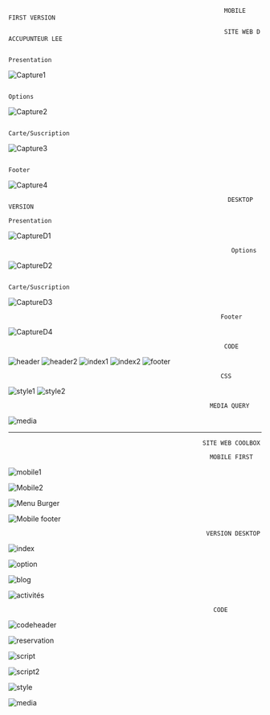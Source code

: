                                                                 MOBILE FIRST VERSION 
                                                                
                                                                SITE WEB D ACCUPUNTEUR LEE
                                                                
                                                                   Presentation
![Capture1](https://user-images.githubusercontent.com/99449649/174932371-03f7a382-6fb9-4a38-8a5b-747a59e3e70c.JPG)

                                                                    Options
                                                                    
![Capture2](https://user-images.githubusercontent.com/99449649/174932871-9a836fea-591c-490f-bda1-fb5de46ef32d.JPG)

                                                                     Carte/Suscription
                                                                     
![Capture3](https://user-images.githubusercontent.com/99449649/174932872-403a21fe-89a8-457b-a9d9-c02c964d7cfb.JPG)

                                                                     Footer
                                                                    
![Capture4](https://user-images.githubusercontent.com/99449649/174932876-2fa04e41-160b-4b38-99c3-7e51b0627105.JPG)

                                                                 DESKTOP VERSION
                                                                 Presentation
![CaptureD1](https://user-images.githubusercontent.com/99449649/174933229-72c1f488-07c5-4d51-b421-ae04d553ca3c.JPG)


                                                                  Options
                                                                  
![CaptureD2](https://user-images.githubusercontent.com/99449649/174933233-cd86bdb5-01c9-45f9-80c7-c0e0facd16f8.JPG)
                                                              
                                                              Carte/Suscription
                                                              
![CaptureD3](https://user-images.githubusercontent.com/99449649/174933235-8b46b683-5b9f-47f5-8cc5-7852f0b43501.JPG)

                                                               Footer
                                                               
![CaptureD4](https://user-images.githubusercontent.com/99449649/174933237-ff910ca3-6ee9-42d8-b3d4-5d8b222ca8da.JPG)

                                                                CODE

![header](https://user-images.githubusercontent.com/99449649/215290061-ce5ab0b7-0a64-4b6a-ad08-7508a0fd3710.JPG)
![header2](https://user-images.githubusercontent.com/99449649/215290159-1ac18f5c-1635-42f9-9001-dde94cf55a7c.JPG)
![index1](https://user-images.githubusercontent.com/99449649/215290200-1228ce51-049a-47ea-a1c4-73ae6dfbe785.JPG)
![index2](https://user-images.githubusercontent.com/99449649/215290203-b61d418c-3b8d-4ad9-a2a6-d6afcc667baa.JPG)
![footer](https://user-images.githubusercontent.com/99449649/215290212-dbf7d63c-1e43-4e57-a377-4cf29a78ab02.JPG)
                                                               
                                                               CSS
![style1](https://user-images.githubusercontent.com/99449649/215290443-d55b2b29-e87a-4c9a-b30b-9a6d5c37e3fb.JPG)
![style2](https://user-images.githubusercontent.com/99449649/215290448-45a24c9f-6beb-4178-afe8-f4dd37810600.JPG)

                                                            MEDIA QUERY
![media](https://user-images.githubusercontent.com/99449649/215352211-bf0d57ff-27b9-4ade-90e5-f17aed47d9bd.JPG)



*********************************************************************************************************************************

                                                          SITE WEB COOLBOX
                                                          
                                                            MOBILE FIRST
                                                            
 ![mobile1](https://user-images.githubusercontent.com/99449649/216162915-d73fcadc-612e-497c-928c-506a2fc3df36.JPG)
 
 
 ![Mobile2](https://user-images.githubusercontent.com/99449649/216162984-22f3ee89-9a78-48b2-b4c0-3f0eb0b826dc.JPG)
 
 
 ![Menu Burger](https://user-images.githubusercontent.com/99449649/216163021-56be0227-d400-4d1f-b7b0-feee5beb668c.JPG)
 
 
 ![Mobile footer](https://user-images.githubusercontent.com/99449649/216163044-613bc6ab-6b48-4a36-b677-0d6e6cbfceba.JPG)
 
                                                           VERSION DESKTOP
                                                           
 ![index](https://user-images.githubusercontent.com/99449649/216163234-6357af39-ce8e-4f91-ad91-6294a67b62d6.JPG)
 
 
 ![option](https://user-images.githubusercontent.com/99449649/216163311-d40244b2-970e-4969-8228-13d6d6ded761.JPG)
 
 
 ![blog](https://user-images.githubusercontent.com/99449649/216163342-666ea2fa-48c0-424a-9fb0-9788ad2fa375.JPG)
 
 
 ![activités](https://user-images.githubusercontent.com/99449649/216163434-ed5e3be8-84f7-4d4d-b0bf-700c61f44f34.JPG)
 
                                                             CODE
                                                             
                                                             
![codeheader](https://user-images.githubusercontent.com/99449649/216163521-f838efdd-c851-4e2e-b590-c1ff81368fe3.JPG)

![reservation](https://user-images.githubusercontent.com/99449649/216163570-64b12c45-4131-4667-afc8-67dc243e19b7.JPG)

![script](https://user-images.githubusercontent.com/99449649/216163716-3aa680b4-c499-46e7-a498-04b5895720a0.JPG)

![script2](https://user-images.githubusercontent.com/99449649/216163718-791ae679-ccb1-49ba-b853-6bb7449ca3a2.JPG)

![style](https://user-images.githubusercontent.com/99449649/216163755-5222f47e-58a3-4c61-9d4e-765195e446b5.JPG)

![media](https://user-images.githubusercontent.com/99449649/216163569-8e255a3b-e44d-41c0-bffc-0beff5c4b986.JPG)

